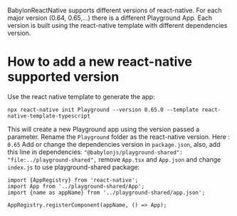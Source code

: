 BabylonReactNative supports different versions of react-native.
For each major version (0.64, 0.65,...) there is a different Playground App.
Each version is built using the react-native template with different dependencies version.

# How to add a new react-native supported version

Use the react native template to generate the app:

```
npx react-native init Playground --version 0.65.0 --template react-native-template-typescript
```

This will create a new Playground app using the version passed a parameter.
Rename the `Playground` folder as the react-native version. Here : `0.65`
Add or change the dependencies version in `package.json`, also, add this line in dependencies:
`"@babylonjs/playground-shared": "file:../playground-shared",`
remove `App.tsx` and `App.json` and change `index.js` to use playground-shared package:

```
import {AppRegistry} from 'react-native';
import App from '../playground-shared/App';
import {name as appName} from '../playground-shared/app.json';

AppRegistry.registerComponent(appName, () => App);
```

